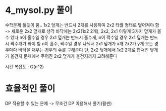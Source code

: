 # 4_mysol.py 풀이
수학문제 풀듯이 품..
1x2 덮개는 반드시 2개를 사용하여 2x2 타월 형태로 덮어져야 함 -> 새로운 2x2 덮개로 생각
바닥에는 2x2(1x2 2개), 2x2, 2x1 이렇게 3가지 덮개가 올 수 있다
n이 홀수일 경우 2x1 덮개는 반드시 홀수개, n이 짝수일 경우 2x1 덮개는 반드시 짝수개가 와야 함
n이 홀수, 짝수일 경우 나눠서 2x1 덮개가 x개 2x2가 y개 오는 경우마다 바닥을 채우는 경우의 수를 구해준다
단, 2x2 덮개에서 1x2 2개로 합쳐진 덮개가 올건지 문제에서 주어진 2x2 덮개가 올건지까지 고려해준다

시간 복잡도 : O(n^2)

# 효율적인 풀이
DP 적용할 수 있는 문제 -> 무조건 DP 이용해서 풀기(훨씬)
